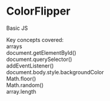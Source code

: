 # ColorFlipper

Basic JS

Key concepts covered:  
arrays  
document.getElementById()  
document.querySelector()  
addEventListener()  
document.body.style.backgroundColor  
Math.floor()  
Math.random()  
array.length
